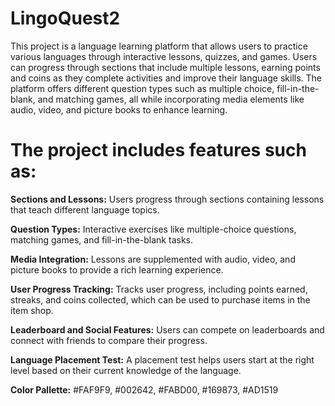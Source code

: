# LingoQuest2
This project is a language learning platform that allows users to practice various languages through interactive lessons, quizzes, and games. Users can progress through sections that include multiple lessons, earning points and coins as they complete activities and improve their language skills. The platform offers different question types such as multiple choice, fill-in-the-blank, and matching games, all while incorporating media elements like audio, video, and picture books to enhance learning.

# The project includes features such as:

**Sections and Lessons:** Users progress through sections containing lessons that teach different language topics.

**Question Types:** Interactive exercises like multiple-choice questions, matching games, and fill-in-the-blank tasks.

**Media Integration:** Lessons are supplemented with audio, video, and picture books to provide a rich learning experience.

**User Progress Tracking:** Tracks user progress, including points earned, streaks, and coins collected, which can be used to purchase items in the item shop.

**Leaderboard and Social Features:** Users can compete on leaderboards and connect with friends to compare their progress.

**Language Placement Test:** A placement test helps users start at the right level based on their current knowledge of the language.

**Color Pallette:** #FAF9F9, #002642, #FABD00, #169873, #AD1519
